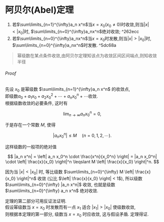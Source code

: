 # 阿贝尔(Abel)定理

1. 若$\sum\limits_{n=1}^{\infty}a_n x^n$当$x=x_0(x_0\not=0)$时收敛,则当$|x|< |x_0|$时, $\sum\limits_{n=0}^{\infty}a_nx^n$绝对收敛; ^262ecc
2. 若$\sum\limits_{n=0}^{\infty}a_nx^n$当$x=x_0$时发散,则当$|x| > |x_0|$时, $\sum\limits_{n=0}^{\infty}a_nx^n$时发散. ^5dc68a

> 幂级数在某点条件收敛,由阿贝尔定理知该点为收敛区间区间端点,则知收敛半径

###### Proof

先设 $x_0$ 是幂级数 $\sum\limits_{n=1}^{\infty}a_n x^n$ 的收敛点, <BR>
即级数$a_0 + a_1 x_0 + a_2 x_0^2 + \cdots + a_n x_0^n + \cdots$收敛. <BR>
根据级数收敛的必要条件, 这时有

$$
\lim_{n \to \infty} a_n x_0^n = 0,
$$

于是存在一个常数 $M$, 使得

$$
|a_n x_0^n| \leqslant M \quad (n = 0, 1, 2, \cdots).
$$

这样级数的一般项的绝对值

$$
|a_n x^n|
= \left| a_n x_0^n \cdot \frac{x^n}{x_0^n} \right|
= |a_n x_0^n| \cdot \left| \frac{x}{x_0} \right|^n
\leqslant M \left| \frac{x}{x_0} \right|^n.
$$

因为当 $|x| < |x_0|$ 时,
等比级数 $\sum\limits_{n=0}^{\infty} M \left| \frac{x}{x_0} \right|^n$ 收敛 (公比 $\left| \frac{x}{x_0} \right| < 1$),
所以级数 $\sum\limits_{n=0}^{\infty} |a_n x^n|$ 收敛,
也就是级数 $\sum\limits_{n=0}^{\infty} a_n x^n$ 绝对收敛.

定理的第二部分可用反证法证明. <BR>
假设幂级数当 $x = x_0$ 时发散而有一点 $x_1$ 适合 $|x_1| > |x_0|$ 使级数收敛, <BR>
则根据本定理的第一部分, 级数当 $x = x_0$ 时应收敛, 这与假设矛盾. 定理得证.
